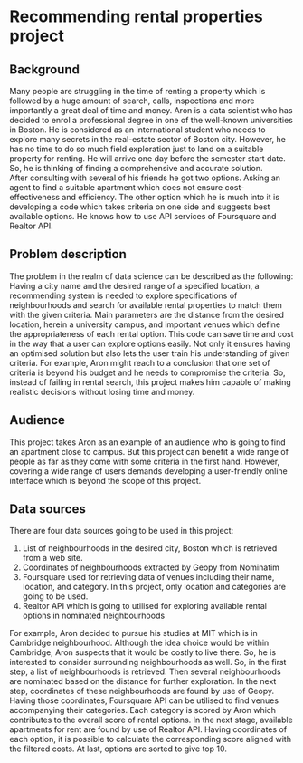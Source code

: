 # Recommending rental properties project
## Background
Many people are struggling in the time of renting a property which is followed by a huge amount of search, calls, inspections and more importantly a great deal of time and money. Aron is a data scientist who has decided to enrol a professional degree in one of the well-known universities in Boston. He is considered as an international student who needs to explore many secrets in the real-estate sector of Boston city. However, he has no time to do so much field exploration just to land on a suitable property for renting. He will arrive one day before the semester start date. So, he is thinking of finding a comprehensive and accurate solution. <br>
After consulting with several of his friends he got two options. Asking an agent to find a suitable apartment which does not ensure cost-effectiveness and efficiency. The other option which he is much into it is developing a code which takes criteria on one side and suggests best available options. He knows how to use API services of Foursquare and Realtor API. <br>
## Problem description
The problem in the realm of data science can be described as the following:
Having a city name and the desired range of a specified location, a recommending system is needed to explore specifications of neighbourhoods and search for available rental properties to match them with the given criteria. Main parameters are the distance from the desired location, herein a university campus, and important venues which define the appropriateness of each rental option.
This code can save time and cost in the way that a user can explore options easily. Not only it ensures having an optimised solution but also lets the user train his understanding of given criteria. For example, Aron might reach to a conclusion that one set of criteria is beyond his budget and he needs to compromise the criteria. So, instead of failing in rental search, this project makes him capable of making realistic decisions without losing time and money. <br>
## Audience
This project takes Aron as an example of an audience who is going to find an apartment close to campus. But this project can benefit a wide range of people as far as they come with some criteria in the first hand. However, covering a wide range of users demands developing a user-friendly online interface which is beyond the scope of this project. <br>
## Data sources
There are four data sources going to be used in this project:
1. List of neighbourhoods in the desired city, Boston which is retrieved from a web site.
2. Coordinates of neighbourhoods extracted by Geopy from Nominatim
3. Foursquare used for retrieving data of venues including their name, location, and category. In this project, only location and categories are going to be used.
4. Realtor API which is going to utilised for exploring available rental options in nominated neighbourhoods

For example, Aron decided to pursue his studies at MIT which is in Cambridge neighbourhood. Although the idea choice would be within Cambridge, Aron suspects that it would be costly to live there. So, he is interested to consider surrounding neighbourhoods as well. So, in the first step, a list of neighbourhoods is retrieved. Then several neighbourhoods are nominated based on the distance for further exploration. In the next step, coordinates of these neighbourhoods are found by use of Geopy. Having those coordinates, Foursquare API can be utilised to find venues accompanying their categories. Each category is scored by Aron which contributes to the overall score of rental options. In the next stage, available apartments for rent are found by use of Realtor API. Having coordinates of each option, it is possible to calculate the corresponding score aligned with the filtered costs. At last, options are sorted to give top 10.

 
